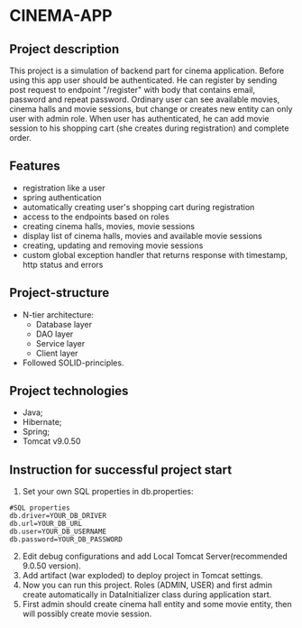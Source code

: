 # CINEMA-APP
## Project description 
This project is a simulation of backend part for cinema application.
Before using this app user should be authenticated.
He can register by sending post request to endpoint "/register" with body that contains email, password and repeat password. 
Ordinary user can see available movies, cinema halls and movie sessions, but change or creates new entity can only user with admin role.
When user has authenticated, he can add movie session to his shopping cart (she creates during registration) and complete order. 
## Features
- registration like a user
- spring authentication
- automatically creating user's shopping cart during registration
- access to the endpoints based on roles
- creating cinema halls, movies, movie sessions
- display list of cinema halls, movies and available movie sessions
- creating, updating and removing movie sessions
- custom global exception handler that returns response with timestamp, http status and errors
## Project-structure 
- N-tier architecture:
  - Database layer  
  - DAO layer
  - Service layer
  - Client layer
- Followed SOLID-principles.
## Project technologies
- Java;
- Hibernate;
- Spring;
- Tomcat v9.0.50
## Instruction for successful project start
1. Set your own SQL properties in db.properties: 
```
#SQL properties
db.driver=YOUR_DB_DRIVER
db.url=YOUR_DB_URL
db.user=YOUR_DB_USERNAME
db.password=YOUR_DB_PASSWORD
```
2. Edit debug configurations and add Local Tomcat Server(recommended 9.0.50 version).
3. Add artifact (war exploded) to deploy project in Tomcat settings.
4. Now you can run this project. Roles (ADMIN, USER) and first admin create automatically in DataInitializer class during application start.
5. First admin should create cinema hall entity and some movie entity, then will possibly create movie session.
